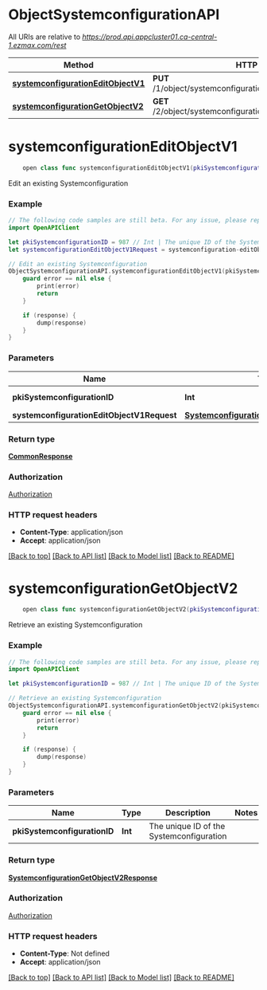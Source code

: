 # ObjectSystemconfigurationAPI

All URIs are relative to *https://prod.api.appcluster01.ca-central-1.ezmax.com/rest*

Method | HTTP request | Description
------------- | ------------- | -------------
[**systemconfigurationEditObjectV1**](ObjectSystemconfigurationAPI.md#systemconfigurationeditobjectv1) | **PUT** /1/object/systemconfiguration/{pkiSystemconfigurationID} | Edit an existing Systemconfiguration
[**systemconfigurationGetObjectV2**](ObjectSystemconfigurationAPI.md#systemconfigurationgetobjectv2) | **GET** /2/object/systemconfiguration/{pkiSystemconfigurationID} | Retrieve an existing Systemconfiguration


# **systemconfigurationEditObjectV1**
```swift
    open class func systemconfigurationEditObjectV1(pkiSystemconfigurationID: Int, systemconfigurationEditObjectV1Request: SystemconfigurationEditObjectV1Request, completion: @escaping (_ data: CommonResponse?, _ error: Error?) -> Void)
```

Edit an existing Systemconfiguration



### Example
```swift
// The following code samples are still beta. For any issue, please report via http://github.com/OpenAPITools/openapi-generator/issues/new
import OpenAPIClient

let pkiSystemconfigurationID = 987 // Int | The unique ID of the Systemconfiguration
let systemconfigurationEditObjectV1Request = systemconfiguration-editObject-v1-Request(objSystemconfiguration: systemconfiguration-RequestCompound(pkiSystemconfigurationID: 123, fkiBrandingID: 123, eSystemconfigurationNewexternaluseraction: Field-eSystemconfigurationNewexternaluseraction(), eSystemconfigurationLanguage1: Field-eSystemconfigurationLanguage1(), eSystemconfigurationLanguage2: Field-eSystemconfigurationLanguage2(), eSystemconfigurationEzsign: Field-eSystemconfigurationEzsign(), eSystemconfigurationEzsignofficeplan: Field-eSystemconfigurationEzsignofficeplan(), bSystemconfigurationEzsignpaidbyoffice: true, bSystemconfigurationEzsignpersonnal: true, bSystemconfigurationSspr: true, dtSystemconfigurationReadonlyexpirationstart: "dtSystemconfigurationReadonlyexpirationstart_example", dtSystemconfigurationReadonlyexpirationend: "dtSystemconfigurationReadonlyexpirationend_example")) // SystemconfigurationEditObjectV1Request | 

// Edit an existing Systemconfiguration
ObjectSystemconfigurationAPI.systemconfigurationEditObjectV1(pkiSystemconfigurationID: pkiSystemconfigurationID, systemconfigurationEditObjectV1Request: systemconfigurationEditObjectV1Request) { (response, error) in
    guard error == nil else {
        print(error)
        return
    }

    if (response) {
        dump(response)
    }
}
```

### Parameters

Name | Type | Description  | Notes
------------- | ------------- | ------------- | -------------
 **pkiSystemconfigurationID** | **Int** | The unique ID of the Systemconfiguration | 
 **systemconfigurationEditObjectV1Request** | [**SystemconfigurationEditObjectV1Request**](SystemconfigurationEditObjectV1Request.md) |  | 

### Return type

[**CommonResponse**](CommonResponse.md)

### Authorization

[Authorization](../README.md#Authorization)

### HTTP request headers

 - **Content-Type**: application/json
 - **Accept**: application/json

[[Back to top]](#) [[Back to API list]](../README.md#documentation-for-api-endpoints) [[Back to Model list]](../README.md#documentation-for-models) [[Back to README]](../README.md)

# **systemconfigurationGetObjectV2**
```swift
    open class func systemconfigurationGetObjectV2(pkiSystemconfigurationID: Int, completion: @escaping (_ data: SystemconfigurationGetObjectV2Response?, _ error: Error?) -> Void)
```

Retrieve an existing Systemconfiguration



### Example
```swift
// The following code samples are still beta. For any issue, please report via http://github.com/OpenAPITools/openapi-generator/issues/new
import OpenAPIClient

let pkiSystemconfigurationID = 987 // Int | The unique ID of the Systemconfiguration

// Retrieve an existing Systemconfiguration
ObjectSystemconfigurationAPI.systemconfigurationGetObjectV2(pkiSystemconfigurationID: pkiSystemconfigurationID) { (response, error) in
    guard error == nil else {
        print(error)
        return
    }

    if (response) {
        dump(response)
    }
}
```

### Parameters

Name | Type | Description  | Notes
------------- | ------------- | ------------- | -------------
 **pkiSystemconfigurationID** | **Int** | The unique ID of the Systemconfiguration | 

### Return type

[**SystemconfigurationGetObjectV2Response**](SystemconfigurationGetObjectV2Response.md)

### Authorization

[Authorization](../README.md#Authorization)

### HTTP request headers

 - **Content-Type**: Not defined
 - **Accept**: application/json

[[Back to top]](#) [[Back to API list]](../README.md#documentation-for-api-endpoints) [[Back to Model list]](../README.md#documentation-for-models) [[Back to README]](../README.md)

